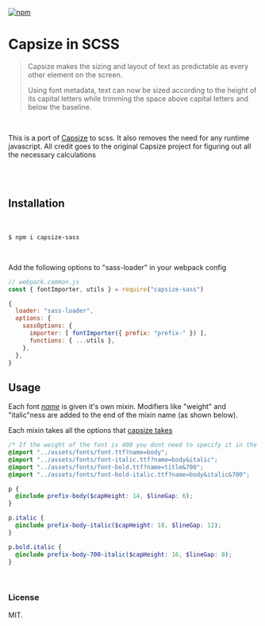 [![npm](https://img.shields.io/npm/v/capsize-sass.svg?style=for-the-badge)](https://www.npmjs.com/package/capsize-sass)

# Capsize in SCSS

> Capsize makes the sizing and layout of text as predictable as every other element on the screen.
>
> Using font metadata, text can now be sized according to the height of its capital letters while trimming the space above capital letters and below the baseline.

<br/>

This is a port of [Capsize](https://github.com/seek-oss/capsize) to scss. It also removes the need for any runtime javascript. All credit goes to the original Capsize project for figuring out all the necessary calculations

<br/>
<br/>

## Installation

<br/>

```
$ npm i capsize-sass
```

<br/>

Add the following options to "sass-loader" in your webpack config

```js
// webpack.common.js
const { fontImporter, utils } = require("capsize-sass")

{
  loader: "sass-loader",
  options: {
    sassOptions: {
      importer: [ fontImporter({ prefix: "prefix-" }) ],
      functions: { ...utils },
    },
  },
}
```

## Usage

Each font <ins>_name_</ins> is given it's own mixin. Modifiers like "weight" and "italic"ness are added to the end of the mixin name (as shown below).

Each mixin takes all the options that [capsize takes](https://github.com/seek-oss/capsize/blob/master/packages/capsize/README.md#options)

```scss
/* If the weight of the font is 400 you dont need to specify it in the url or the mixin */
@import "../assets/fonts/font.ttf?name=body";
@import "../assets/fonts/font-italic.ttf?name=body&italic";
@import "../assets/fonts/font-bold.ttf?name=title&700";
@import "../assets/fonts/font-bold-italic.ttf?name=body&italic&700";

p {
  @include prefix-body($capHeight: 14, $lineGap: 6);
}

p.italic {
  @include prefix-body-italic($capHeight: 18, $lineGap: 12);
}

p.bold.italic {
  @include prefix-body-700-italic($capHeight: 16, $lineGap: 8);
}
```

<br/>

### License

MIT.
